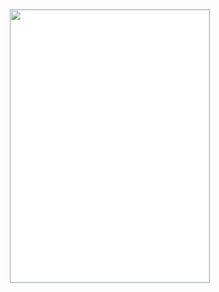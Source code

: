 <p><a class="image" href="https://commons.wikimedia.org/wiki/File:Bash_screenshot.png" style="user-select: auto; font-family: sans-serif; font-size: 14px; font-style: normal; font-variant-ligatures: normal; font-variant-caps: normal; font-weight: 400; letter-spacing: normal; orphans: 2; text-align: start; text-indent: 0px; text-transform: none; white-space: normal; widows: 2; word-spacing: 0px; -webkit-text-stroke-width: 0px; text-decoration: none; color: rgb(6, 69, 173); background: none;"><img alt="" src="https://upload.wikimedia.org/wikipedia/commons/thumb/e/e7/Bash_screenshot.png/300px-Bash_screenshot.png" width="300" class="thumbimage" srcset="//upload.wikimedia.org/wikipedia/commons/thumb/e/e7/Bash_screenshot.png/450px-Bash_screenshot.png 1.5x, //upload.wikimedia.org/wikipedia/commons/e/e7/Bash_screenshot.png 2x" data-file-width="562" data-file-height="765" style="position: relative; max-width: inherit; cursor: pointer; display: inline-block; float: none; vertical-align: bottom; margin-left: 5px; margin-right: 5px; border: 1px solid rgb(200, 204, 209); background-color: rgb(255, 255, 255); width: 354px; height: 483.311px;"></a> </p>
